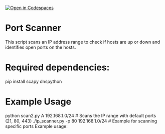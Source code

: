 [![Open in Codespaces](https://classroom.github.com/assets/launch-codespace-2972f46106e565e64193e422d61a12cf1da4916b45550586e14ef0a7c637dd04.svg)](https://classroom.github.com/open-in-codespaces?assignment_repo_id=18061391)

# Port Scanner
This script scans an IP address range to check if hosts are up or down and identifies open ports on the hosts.

# Required dependencies:
pip install scapy dnspython

# Example Usage
python scan2.py A 192.168.1.0/24  # Scans the IP range with default ports (21, 80, 443)
./ip_scanner.py -p 80 192.168.1.0/24  # Example for scanning specific ports 
Example usage:
